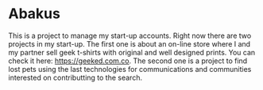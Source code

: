 # Abakus
This is a project to manage my start-up accounts. Right now there are two projects in my start-up. The first one is about an on-line store where I and my partner sell geek t-shirts with original and well designed prints. You can check it here: https://geeked.com.co. The second one is a project to find lost pets using the last technologies for communications and communities interested on contributting to the search. 
